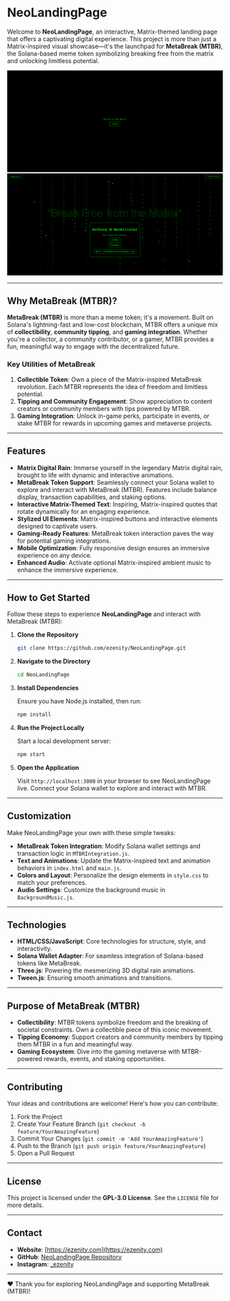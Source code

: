 # NeoLandingPage

Welcome to **NeoLandingPage**, an interactive, Matrix-themed landing page that offers a captivating digital experience. This project is more than just a Matrix-inspired visual showcase—it's the launchpad for **MetaBreak (MTBR)**, the Solana-based meme token symbolizing breaking free from the matrix and unlocking limitless potential.

![NeoLandingPage Preview One](img/preview-I.png)
![NeoLandingPage Preview Two](img/preview-II.png)

---

## Why MetaBreak (MTBR)?
**MetaBreak (MTBR)** is more than a meme token; it's a movement. Built on Solana's lightning-fast and low-cost blockchain, MTBR offers a unique mix of **collectibility**, **community tipping**, and **gaming integration**. Whether you're a collector, a community contributor, or a gamer, MTBR provides a fun, meaningful way to engage with the decentralized future.

### **Key Utilities of MetaBreak**
1. **Collectible Token**: Own a piece of the Matrix-inspired MetaBreak revolution. Each MTBR represents the idea of freedom and limitless potential.
2. **Tipping and Community Engagement**: Show appreciation to content creators or community members with tips powered by MTBR.
3. **Gaming Integration**: Unlock in-game perks, participate in events, or stake MTBR for rewards in upcoming games and metaverse projects.

---

## Features

- **Matrix Digital Rain**: Immerse yourself in the legendary Matrix digital rain, brought to life with dynamic and interactive animations.
- **MetaBreak Token Support**: Seamlessly connect your Solana wallet to explore and interact with MetaBreak (MTBR). Features include balance display, transaction capabilities, and staking options.
- **Interactive Matrix-Themed Text**: Inspiring, Matrix-inspired quotes that rotate dynamically for an engaging experience.
- **Stylized UI Elements**: Matrix-inspired buttons and interactive elements designed to captivate users.
- **Gaming-Ready Features**: MetaBreak token interaction paves the way for potential gaming integrations.
- **Mobile Optimization**: Fully responsive design ensures an immersive experience on any device.
- **Enhanced Audio**: Activate optional Matrix-inspired ambient music to enhance the immersive experience.

---

## How to Get Started

Follow these steps to experience **NeoLandingPage** and interact with MetaBreak (MTBR):

1. **Clone the Repository**

    ```sh
    git clone https://github.com/ezenity/NeoLandingPage.git
    ```

2. **Navigate to the Directory**

    ```sh
    cd NeoLandingPage
    ```

3. **Install Dependencies**

    Ensure you have Node.js installed, then run:
    ```sh
    npm install
    ```

4. **Run the Project Locally**

    Start a local development server:
    ```sh
    npm start
    ```

5. **Open the Application**

    Visit `http://localhost:3000` in your browser to see NeoLandingPage live. Connect your Solana wallet to explore and interact with MTBR.

---

## Customization

Make NeoLandingPage your own with these simple tweaks:

- **MetaBreak Token Integration**: Modify Solana wallet settings and transaction logic in `MTBRIntegration.js`.
- **Text and Animations**: Update the Matrix-inspired text and animation behaviors in `index.html` and `main.js`.
- **Colors and Layout**: Personalize the design elements in `style.css` to match your preferences.
- **Audio Settings**: Customize the background music in `BackgroundMusic.js`.

---

## Technologies

- **HTML/CSS/JavaScript**: Core technologies for structure, style, and interactivity.
- **Solana Wallet Adapter**: For seamless integration of Solana-based tokens like MetaBreak.
- **Three.js**: Powering the mesmerizing 3D digital rain animations.
- **Tween.js**: Ensuring smooth animations and transitions.

---

## Purpose of MetaBreak (MTBR)

- **Collectibility**: MTBR tokens symbolize freedom and the breaking of societal constraints. Own a collectible piece of this iconic movement.
- **Tipping Economy**: Support creators and community members by tipping them MTBR in a fun and meaningful way.
- **Gaming Ecosystem**: Dive into the gaming metaverse with MTBR-powered rewards, events, and staking opportunities.

---

## Contributing

Your ideas and contributions are welcome! Here's how you can contribute:

1. Fork the Project
2. Create Your Feature Branch (`git checkout -b feature/YourAmazingFeature`)
3. Commit Your Changes (`git commit -m 'Add YourAmazingFeature'`)
4. Push to the Branch (`git push origin feature/YourAmazingFeature`)
5. Open a Pull Request

---

## License

This project is licensed under the **GPL-3.0 License**. See the `LICENSE` file for more details.

---

## Contact

- **Website**: [https://ezenity.com](https://ezenity.com)
- **GitHub**: [NeoLandingPage Repository](https://github.com/ezenity/NeoLandingPage)
- **Instagram**: [_ezenity](https://www.instagram.com/_ezenity/)

---

❤️ Thank you for exploring NeoLandingPage and supporting MetaBreak (MTBR)!
